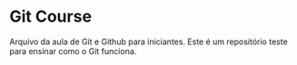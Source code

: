 # Git Course

Arquivo da aula de Git e Github para iniciantes.
Este é um repositório teste para ensinar como o Git funciona.
